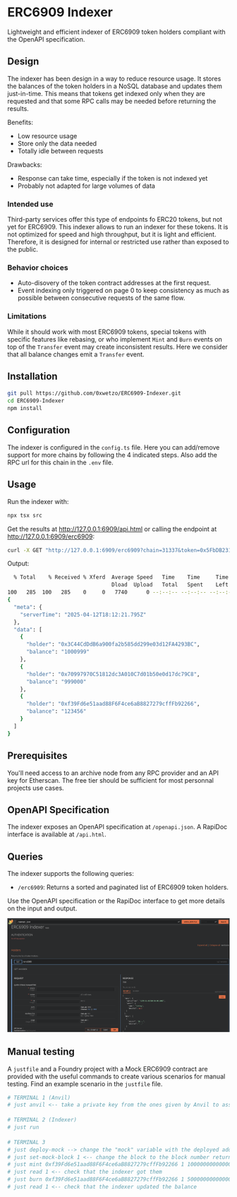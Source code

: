 # ERC6909 Indexer

Lightweight and efficient indexer of ERC6909 token holders compliant with the OpenAPI specification.

## Design

The indexer has been design in a way to reduce resource usage.
It stores the balances of the token holders in a NoSQL database and updates them just-in-time.
This means that tokens get indexed only when they are requested and that some RPC calls may be needed before returning the results.

Benefits:

-   Low resource usage
-   Store only the data needed
-   Totally idle between requests

Drawbacks:

-   Response can take time, especially if the token is not indexed yet
-   Probably not adapted for large volumes of data

### Intended use

Third-party services offer this type of endpoints fo ERC20 tokens, but not yet for ERC6909.
This indexer allows to run an indexer for these tokens.
It is not optimized for speed and high throughput, but it is light and efficient.
Therefore, it is designed for internal or restricted use rather than exposed to the public.

### Behavior choices

-   Auto-disovery of the token contract addresses at the first request.
-   Event indexing only triggered on page 0 to keep consistency as much as possible between consecutive requests of the same flow.

### Limitations

While it should work with most ERC6909 tokens, special tokens with specific features like rebasing, or who implement `Mint` and `Burn` events on top of the `Transfer` event may create inconsistent results. Here we consider that all balance changes emit a `Transfer` event.

## Installation

```bash
git pull https://github.com/0xwetzo/ERC6909-Indexer.git
cd ERC6909-Indexer
npm install
```

## Configuration

The indexer is configured in the `config.ts` file.
Here you can add/remove support for more chains by following the 4 indicated steps.
Also add the RPC url for this chain in the `.env` file.

## Usage

Run the indexer with:

```bash
npx tsx src
```

Get the results at http://127.0.0.1:6909/api.html or calling the endpoint at http://127.0.0.1:6909/erc6909:

```bash
curl -X GET "http://127.0.0.1:6909/erc6909?chain=31337&token=0x5FbDB2315678afecb367f032d93F642f64180aa3&id=1&sort=DESC" -H 'accept: application/json' | jq
```

Output:

```bash
  % Total    % Received % Xferd  Average Speed   Time    Time     Time  Current
                                 Dload  Upload   Total   Spent    Left  Speed
100   285  100   285    0     0   7740      0 --:--:-- --:--:-- --:--:--  7916
{
  "meta": {
    "serverTime": "2025-04-12T18:12:21.795Z"
  },
  "data": [
    {
      "holder": "0x3C44CdDdB6a900fa2b585dd299e03d12FA4293BC",
      "balance": "1000999"
    },
    {
      "holder": "0x70997970C51812dc3A010C7d01b50e0d17dc79C8",
      "balance": "999000"
    },
    {
      "holder": "0xf39Fd6e51aad88F6F4ce6aB8827279cffFb92266",
      "balance": "123456"
    }
  ]
}
```

## Prerequisites

You'll need access to an archive node from any RPC provider and an API key for Etherscan.
The free tier should be sufficient for most personnal projects use cases.

## OpenAPI Specification

The indexer exposes an OpenAPI specification at `/openapi.json`.
A RapiDoc interface is available at `/api.html`.

## Queries

The indexer supports the following queries:

-   `/erc6909`: Returns a sorted and paginated list of ERC6909 token holders.

Use the OpenAPI specification or the RapiDoc interface to get more details on the input and output.

![RapiDoc](./docs/RapiDoc.png)

## Manual testing

A `justfile` and a Foundry project with a Mock ERC6909 contract are provided with the useful commands to create various scenarios for manual testing.
Find an example scenario in the `justfile` file.

```bash
# TERMINAL 1 (Anvil)
# just anvil <-- take a private key from the ones given by Anvil to assign to "pkOwner"

# TERMINAL 2 (Indexer)
# just run

# TERMINAL 3
# just deploy-mock --> change the "mock" variable with the deployed address if different
# just set-mock-block 1 <-- change the block to the block number returned by the previous function
# just mint 0xf39Fd6e51aad88F6F4ce6aB8827279cffFb92266 1 1000000000000000000 <-- mint some tokens
# just read 1 <-- check that the indexer got them
# just burn 0xf39Fd6e51aad88F6F4ce6aB8827279cffFb92266 1 500000000000000000 <-- burn half of the tokens
# just read 1 <-- check that the indexer updated the balance
```
